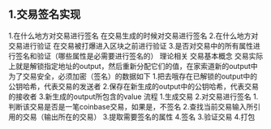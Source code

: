 ## 1.交易签名实现
1.在什么地方对交易进行签名
   在交易生成的时候对交易进行签名
2.在什么地方对交易进行验证
   在交易被打爆进入区块之前进行验证
3.是否对交易中的所有属性进行签名和验证（哪些属性是必需要进行签名的）
理论相关
交易基本概念
    交易实际上就是解锁指定地址的output，然后重新分配它们的值，在家索道新的output中
为了交易安全，必须加密（签名）的数据如下
    1.把去哦存在已解锁的output中的公钥哈希，代表交易的发送者
    2.保存在新生成的output中的公钥哈希，代表交易的接收者
    3.新生成的output所包含的value
流程
1.生成交易
2.对交易进行签名
    1.判断该交易是否是一笔coinbase交易，如果是，不签名
    2.查找当前交易输入所引用的交易（输出所在的交易）
    3.提取需要签名的属性
    4.签名
3.验证交易
4.打包
